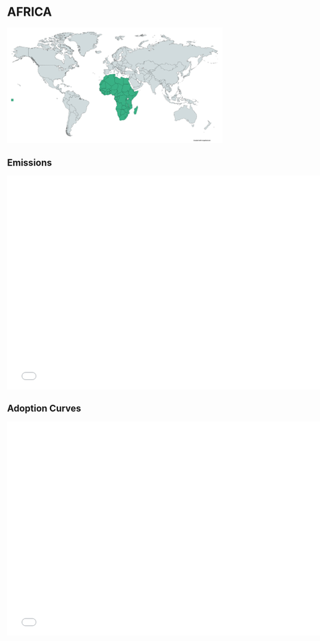 



# AFRICA 
  
![](../region%20maps/AFRICA.png)  
  
  

## Emissions
<iframe id='igraph' scrolling='no' style='border:none' seamless='seamless' src= "mwedges-pathway-AFRICA-dauffi.html" height='500' width='150%'></iframe>  
  

## Adoption Curves
<iframe id='igraph' scrolling='no' style='border:none' seamless='seamless' src= "scurves-AFRICA-pathway-dauffi.html" height='500' width='150%'></iframe>  
